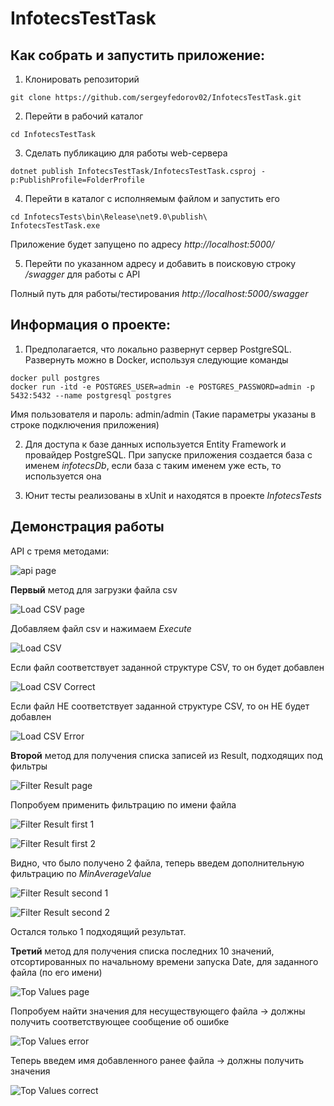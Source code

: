 # InfotecsTestTask

## Как собрать и запустить приложение:

1. Клонировать репозиторий

```git clone https://github.com/sergeyfedorov02/InfotecsTestTask.git```

2. Перейти в рабочий каталог

```cd InfotecsTestTask```

3. Сделать публикацию для работы web-сервера

```dotnet publish InfotecsTestTask/InfotecsTestTask.csproj -p:PublishProfile=FolderProfile```

4. Перейти в каталог с исполняемым файлом и запустить его

```
cd InfotecsTests\bin\Release\net9.0\publish\
InfotecsTestTask.exe
```

Приложение будет запущено по адресу *http://localhost:5000/*

5. Перейти по указанном адресу и добавить в поисковую строку */swagger* для работы с API

Полный путь для работы/тестирования *http://localhost:5000/swagger*

## Информация о проекте:
1. Предполагается, что локально развернут сервер PostgreSQL. Развернуть можно в Docker,
   используя следующие команды

```
docker pull postgres
docker run -itd -e POSTGRES_USER=admin -e POSTGRES_PASSWORD=admin -p 5432:5432 --name postgresql postgres
```
Имя пользователя и пароль: admin/admin (Такие параметры указаны в строке подключения приложения)

2. Для доступа к базе данных используется Entity Framework и провайдер PostgreSQL. 
При запуске приложения создается база с именем *infotecsDb*, если база с таким именем уже есть, 
то используется она 

3. Юнит тесты реализованы в xUnit и находятся в проекте *InfotecsTests*


## Демонстрация работы

API с тремя методами:

![api page](Images/api_page.PNG)

**Первый** метод для загрузки файла csv

![Load CSV page](Images/load_csv_page.PNG)

Добавляем файл csv и нажимаем *Execute*

![Load CSV](Images/load_csv.PNG)

Если файл соответствует заданной структуре CSV, то он будет добавлен

![Load CSV Correct](Images/load_csv_correct.PNG)

Если файл НЕ соответствует заданной структуре CSV, то он НЕ будет добавлен

![Load CSV Error](Images/load_csv_error.PNG)

**Второй** метод для получения списка записей из Result, подходящих под фильтры

![Filter Result page](Images/filter_result_page.PNG)

Попробуем применить фильтрацию по имени файла

![Filter Result first 1](Images/filter_result_first_1.PNG)

![Filter Result first 2](Images/filter_result_first_2.PNG)

Видно, что было получено 2 файла, теперь введем дополнительную фильтрацию по *MinAverageValue*

![Filter Result second 1](Images/filter_result_second_1.PNG)

![Filter Result second 2](Images/filter_result_second_2.PNG)

Остался только 1 подходящий результат.

**Третий** метод для получения списка последних 10 значений, отсортированных по начальному времени запуска Date, для заданного файла (по его имени)

![Top Values page](Images/top_values_page.PNG)

Попробуем найти значения для несуществующего файла -> должны получить соответствующее сообщение об ошибке

![Top Values error](Images/top_values_error.PNG)

Теперь введем имя добавленного ранее файла -> должны получить значения

![Top Values correct](Images/top_values_correct.PNG)